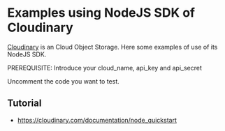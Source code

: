 # Examples using NodeJS SDK of Cloudinary 

[Cloudinary](https://cloudinary.com/) is an Cloud Object Storage. Here some examples of use of its NodeJS SDK.

PREREQUISITE: Introduce your cloud_name, api_key and api_secret

Uncomment the code you want to test.



## Tutorial

- https://cloudinary.com/documentation/node_quickstart 
